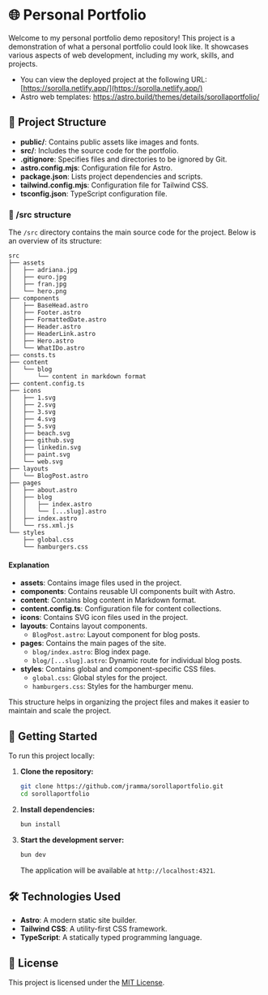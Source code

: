 # 🌐 Personal Portfolio

Welcome to my personal portfolio demo repository! This project is a demonstration of what a personal portfolio could look like. It showcases various aspects of web development, including my work, skills, and projects.

- You can view the deployed project at the following URL: [https://sorolla.netlify.app/](https://sorolla.netlify.app/)
- Astro web templates: https://astro.build/themes/details/sorollaportfolio/

## 📂 Project Structure

- **public/**: Contains public assets like images and fonts.
- **src/**: Includes the source code for the portfolio.
- **.gitignore**: Specifies files and directories to be ignored by Git.
- **astro.config.mjs**: Configuration file for Astro.
- **package.json**: Lists project dependencies and scripts.
- **tailwind.config.mjs**: Configuration file for Tailwind CSS.
- **tsconfig.json**: TypeScript configuration file.

### 🧭 /src structure

The `/src` directory contains the main source code for the project. Below is an overview of its structure:

```
src
├── assets
│   ├── adriana.jpg
│   ├── euro.jpg
│   ├── fran.jpg
│   └── hero.png
├── components
│   ├── BaseHead.astro
│   ├── Footer.astro
│   ├── FormattedDate.astro
│   ├── Header.astro
│   ├── HeaderLink.astro
│   ├── Hero.astro
│   └── WhatIDo.astro
├── consts.ts
├── content
│   └── blog
│       └── content in markdown format
├── content.config.ts
├── icons
│   ├── 1.svg
│   ├── 2.svg
│   ├── 3.svg
│   ├── 4.svg
│   ├── 5.svg
│   ├── beach.svg
│   ├── github.svg
│   ├── linkedin.svg
│   ├── paint.svg
│   └── web.svg
├── layouts
│   └── BlogPost.astro
├── pages
│   ├── about.astro
│   ├── blog
│   │   ├── index.astro
│   │   └── [...slug].astro
│   ├── index.astro
│   └── rss.xml.js
└── styles
    ├── global.css
    └── hamburgers.css
```

#### Explanation

- **assets**: Contains image files used in the project.
- **components**: Contains reusable UI components built with Astro.
- **content**: Contains blog content in Markdown format.
- **content.config.ts**: Configuration file for content collections.
- **icons**: Contains SVG icon files used in the project.
- **layouts**: Contains layout components.
  - `BlogPost.astro`: Layout component for blog posts.
- **pages**: Contains the main pages of the site.
  - `blog/index.astro`: Blog index page.
  - `blog/[...slug].astro`: Dynamic route for individual blog posts.
- **styles**: Contains global and component-specific CSS files.
  - `global.css`: Global styles for the project.
  - `hamburgers.css`: Styles for the hamburger menu.

This structure helps in organizing the project files and makes it easier to maintain and scale the project.

## 🚀 Getting Started

To run this project locally:

1. **Clone the repository:**

   ```bash
   git clone https://github.com/jramma/sorollaportfolio.git
   cd sorollaportfolio
   ```

2. **Install dependencies:**

   ```bash
   bun install
   ```

3. **Start the development server:**

   ```bash
   bun dev
   ```

   The application will be available at `http://localhost:4321`.

## 🛠️ Technologies Used

- **Astro**: A modern static site builder.
- **Tailwind CSS**: A utility-first CSS framework.
- **TypeScript**: A statically typed programming language.

## 📄 License

This project is licensed under the [MIT License](LICENSE).
